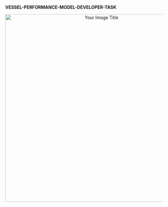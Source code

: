 **VESSEL-PERFORMANCE-MODEL-DEVELOPER-TASK**

<p align="center">
  <img src="https://drive.google.com/uc?export=view&id=12_XSF0CdpXqwmAuHgTXtd7N2GwRgnpZ-" width="600" title="Your Image Title">
</p>


